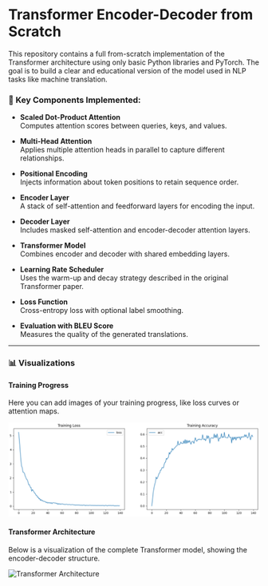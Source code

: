 # Transformer Encoder-Decoder from Scratch

This repository contains a full from-scratch implementation of the Transformer architecture using only basic Python libraries and PyTorch. The goal is to build a clear and educational version of the model used in NLP tasks like machine translation.

### 🥰 Key Components Implemented:
- **Scaled Dot-Product Attention**  
  Computes attention scores between queries, keys, and values.
  
- **Multi-Head Attention**  
  Applies multiple attention heads in parallel to capture different relationships.

- **Positional Encoding**  
  Injects information about token positions to retain sequence order.

- **Encoder Layer**  
  A stack of self-attention and feedforward layers for encoding the input.

- **Decoder Layer**  
  Includes masked self-attention and encoder-decoder attention layers.

- **Transformer Model**  
  Combines encoder and decoder with shared embedding layers.

- **Learning Rate Scheduler**  
  Uses the warm-up and decay strategy described in the original Transformer paper.

- **Loss Function**  
  Cross-entropy loss with optional label smoothing.

- **Evaluation with BLEU Score**  
  Measures the quality of the generated translations.

---

### 📊 Visualizations

#### Training Progress
Here you can add images of your training progress, like loss curves or attention maps.

![Training Progress](Images/training_progress.png)

#### Transformer Architecture
Below is a visualization of the complete Transformer model, showing the encoder-decoder structure.

![Transformer Architecture](https://pylessons.com/media/Tutorials/transformers/transformer-attention/model-min.png)

